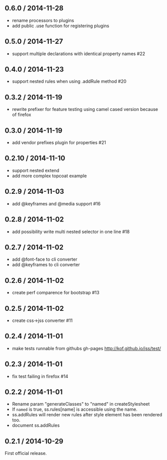 ## 0.6.0 / 2014-11-28

- rename processors to plugins
- add public .use function for registering plugins

## 0.5.0 / 2014-11-27

- support multiple declarations with identical property names #22

## 0.4.0 / 2014-11-23

- support nested rules when using .addRule method #20

## 0.3.2 / 2014-11-19

- rewrite prefixer for feature testing using camel cased version because of firefox

## 0.3.0 / 2014-11-19

- add vendor prefixes plugin for properties #21

## 0.2.10 / 2014-11-10

- support nested extend
- add more complex topcoat example

## 0.2.9 / 2014-11-03

- add @keyframes and @media support #16

## 0.2.8 / 2014-11-02

- add possibility write multi nested selector in one line #18

## 0.2.7 / 2014-11-02

- add @font-face to cli converter
- add @keyframes to cli converter

## 0.2.6 / 2014-11-02

- create perf comparence for bootstrap #13

## 0.2.5 / 2014-11-02

- create css->jss converter #11

## 0.2.4 / 2014-11-01

- make tests runnable from githubs gh-pages http://kof.github.io/jss/test/

## 0.2.3 / 2014-11-01

- fix test failing in firefox #14

## 0.2.2 / 2014-11-01

- Rename param "generateClasses" to "named" in createStylesheet
- If `named` is true, ss.rules[name] is accessible using the name.
- ss.addRules will render new rules after style element has been rendered too.
- document ss.addRules

## 0.2.1 / 2014-10-29

First official release.
